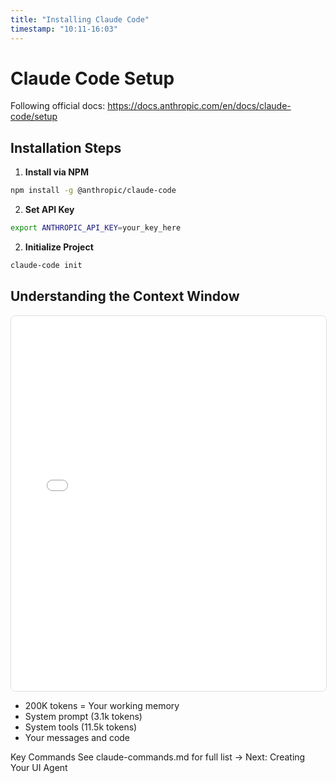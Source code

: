 ```yaml
---
title: "Installing Claude Code"
timestamp: "10:11-16:03"
---
```


# Claude Code Setup

Following official docs: https://docs.anthropic.com/en/docs/claude-code/setup

## Installation Steps

1. **Install via NPM**
```bash
npm install -g @anthropic/claude-code
```

2. **Set API Key**
```bash
export ANTHROPIC_API_KEY=your_key_here
```

2. **Initialize Project**
```bash
claude-code init
```

## Understanding the Context Window

<iframe src="../diagrams/viewer.html#StLOY6fAw2MqVGdsakh51" width="100%" height="600" frameborder="0" style="border: 1px solid #ddd; border-radius: 8px;"></iframe>

- 200K tokens = Your working memory
- System prompt (3.1k tokens)
- System tools (11.5k tokens)
- Your messages and code

Key Commands
See claude-commands.md for full list
→ Next: Creating Your UI Agent